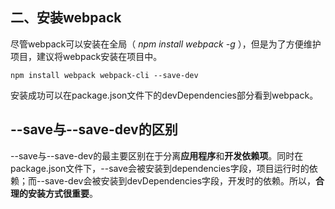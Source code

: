 二、安装webpack
---
尽管webpack可以安装在全局（ *npm install webpack -g* ），但是为了方便维护项目，建议将webpack安装在项目中。<br>
```
npm install webpack webpack-cli --save-dev
```
安装成功可以在package.json文件下的devDependencies部分看到webpack。<br>

--save与--save-dev的区别
---
--save与--save-dev的最主要区别在于分离**应用程序**和**开发依赖项**。同时在package.json文件下，--save会被安装到dependencies字段，项目运行时的依赖；而--save-dev会被安装到devDependencies字段，开发时的依赖。所以，**合理的安装方式很重要**。
